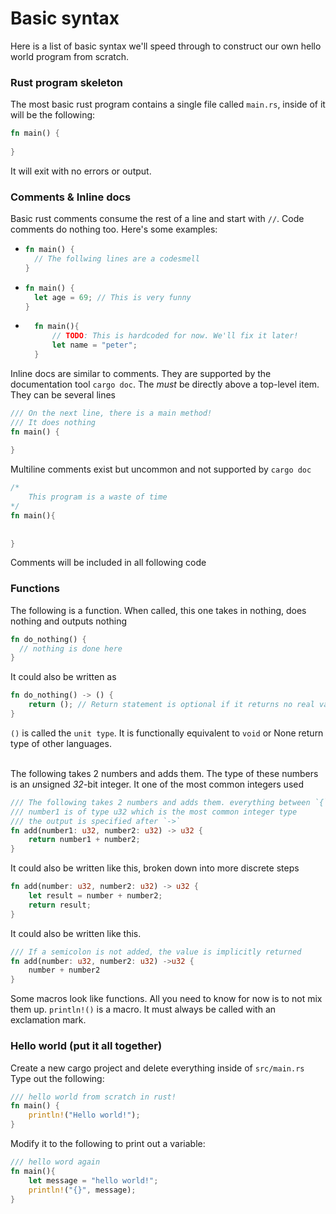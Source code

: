 # Basic syntax
Here is a list of basic syntax we'll speed through to construct our own hello world program from scratch.

[//]: # (You will need to read to the end of [functions]&#40;#functions&#41; before writing the first line)

[//]: # (Every statement in rust ends with a semicolon.)

### Rust program skeleton
The most basic rust program contains a single file called `main.rs`, inside of it will be the following:
```rust
fn main() {
    
}
```
It will exit with no errors or output.

### Comments & Inline docs
Basic rust comments consume the rest of a line and start with `//`. Code comments do nothing too. Here's some examples:
- ```rust
  fn main() {
    // The follwing lines are a codesmell
  }
  ```

- ```rust
  fn main() {
    let age = 69; // This is very funny 
  }
  ```

- ```rust
    fn main(){
        // TODO: This is hardcoded for now. We'll fix it later!
        let name = "peter";
    }
    ```
Inline docs are similar to comments. They are supported by the documentation tool `cargo doc`. The *must* be directly above a top-level item. They can be several lines
```rust
/// On the next line, there is a main method!
/// It does nothing
fn main() {
    
}
```

Multiline comments exist but uncommon and not supported by `cargo doc`
```rust
/*
    This program is a waste of time
*/
fn main(){
    
    
}
```

Comments will be included in all following code

### Functions
The following is a function. When called, this one takes in nothing, does nothing and outputs nothing 
```rust
fn do_nothing() {
  // nothing is done here
}
```

It could also be written as 
```rust
fn do_nothing() -> () {
    return (); // Return statement is optional if it returns no real value
}
```
`()` is called the `unit type`. It is functionally equivalent to `void` or None return type of other languages.
<br/><br/>

The following takes 2 numbers and adds them. The type of these numbers is an *u*nsigned *32*-bit integer. It one of the most common integers used
```rust
/// The following takes 2 numbers and adds them. everything between `{` and `}` is the function body. 
/// number1 is of type u32 which is the most common integer type
/// the output is specified after `->`
fn add(number1: u32, number2: u32) -> u32 {
    return number1 + number2;
}
```

It could also be written like this, broken down into more discrete steps
```rust
fn add(number: u32, number2: u32) -> u32 {
    let result = number + number2;
    return result;
}
```

It could also be written like this. 
```rust
/// If a semicolon is not added, the value is implicitly returned
fn add(number: u32, number2: u32) ->u32 {
    number + number2
}
```
Some macros look like functions. All you need to know for now is to not mix them up. `println!()` is a macro. It must always be called with an exclamation mark.

### Hello world (put it all together)
Create a new cargo project and delete everything inside of `src/main.rs`
Type out the following:
```rust
/// hello world from scratch in rust!
fn main() {
    println!("Hello world!");
}
```

Modify it to the following to print out a variable:
```rust
/// hello word again
fn main(){
    let message = "hello world!";
    println!("{}", message);
}
```
